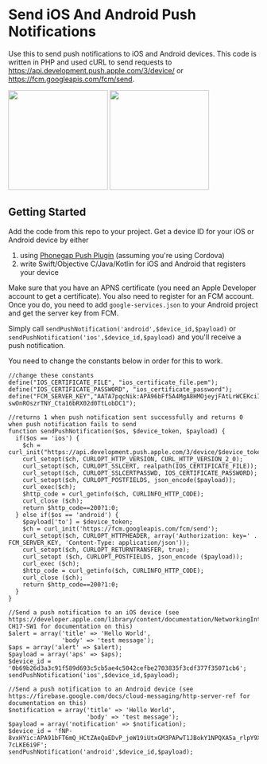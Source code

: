 # Send iOS And Android Push Notifications

Use this to send push notifications to iOS and Android devices. This code is written in PHP and used cURL to send requests to https://api.development.push.apple.com/3/device/ or https://fcm.googleapis.com/fcm/send.

<img src="https://user-images.githubusercontent.com/26162804/31578135-fe7a14fe-b0e8-11e7-9da1-61a797e4f607.png" width="200" /> <img src="https://user-images.githubusercontent.com/26162804/31578138-032655f8-b0e9-11e7-8265-833c6e4eb507.png" width="200" />

## Getting Started

Add the code from this repo to your project. Get a device ID for your iOS or Android device by either

1. using [Phonegap Push Plugin](https://github.com/phonegap/phonegap-plugin-push) (assuming you're using Cordova)
2. write Swift/Objective C/Java/Kotlin for iOS and Android that registers your device

Make sure that you have an APNS certificate (you need an Apple Developer account to get a certificate). You also need to register for an FCM account. Once you do, you need to add `google-services.json` to your Android project and get the server key from FCM.

Simply call `sendPushNotification('android',$device_id,$payload)` or `sendPushNotification('ios',$device_id,$payload)` and you'll receive a push notification.

You need to change the constants below in order for this to work.

```
//change these constants
define("IOS_CERTIFICATE_FILE", "ios_certificate_file.pem");
define("IOS_CERTIFICATE_PASSWORD", "ios_certificate_password");
define("FCM_SERVER_KEY","AATA7pqcNik:APA96bFf5A4MgA8HMOjeyjFAtLrWCEKciIgm58qmqwkhDHjEQ8hn9gnBHL9VPl0uQ97vxfQXHhob1Oo0eT3a_SIL5yiFcALUSHMHYMbyf9vC-swOnROszrTNY_Cta16bRX02d0TtLobDC1");

//returns 1 when push notification sent successfully and returns 0 when push notification fails to send
function sendPushNotification($os, $device_token, $payload) {
  if($os == 'ios') {
    $ch = curl_init("https://api.development.push.apple.com/3/device/$device_token");
    curl_setopt($ch, CURLOPT_HTTP_VERSION, CURL_HTTP_VERSION_2_0);
    curl_setopt($ch, CURLOPT_SSLCERT, realpath(IOS_CERTIFICATE_FILE));
    curl_setopt($ch, CURLOPT_SSLCERTPASSWD, IOS_CERTIFICATE_PASSWORD);
    curl_setopt($ch, CURLOPT_POSTFIELDS, json_encode($payload));
    curl_exec($ch);
    $http_code = curl_getinfo($ch, CURLINFO_HTTP_CODE);
    curl_close ($ch);
    return $http_code==200?1:0;
  } else if($os == 'android') {
    $payload['to'] = $device_token;
    $ch = curl_init('https://fcm.googleapis.com/fcm/send');
    curl_setopt($ch, CURLOPT_HTTPHEADER, array('Authorization: key=' . FCM_SERVER_KEY, 'Content-Type: application/json'));
    curl_setopt($ch, CURLOPT_RETURNTRANSFER, true);
    curl_setopt ($ch, CURLOPT_POSTFIELDS, json_encode ($payload));
    curl_exec ($ch);
    $http_code = curl_getinfo($ch, CURLINFO_HTTP_CODE);
    curl_close ($ch);
    return $http_code==200?1:0;
  }
}

//Send a push notification to an iOS device (see https://developer.apple.com/library/content/documentation/NetworkingInternet/Conceptual/RemoteNotificationsPG/PayloadKeyReference.html#//apple_ref/doc/uid/TP40008194-CH17-SW1 for documentation on this)
$alert = array('title' => 'Hello World',
               'body' => 'test message');
$aps = array('alert' => $alert);
$payload = array('aps' => $aps);
$device_id = '0b69b26d3a3c91f589d693c5cb5ae4c5042cefbe2703835f3cdf377f35071cb6';
sendPushNotification('ios',$device_id,$payload);

//Send a push notification to an Android device (see https://firebase.google.com/docs/cloud-messaging/http-server-ref for documentation on this)
$notification = array('title' => 'Hello World',
                      'body' => 'test message');
$payload = array('notification' => $notification);
$device_id = 'fNP-8vxHYic:APA91bFT6mQ_HCtZAeQaEDvP_jeW19iUtxGM3PAPwT1JBokY1NPQXA5a_rlpY9Xiu2hz1CJCnMq3KcFmlkkUBVlhCOwxqFwgO7sRkjl0mQwsC3aOTEMd4vhMYh_tapcyfp-7cLKE6i9F';
sendPushNotification('android',$device_id,$payload);
```
